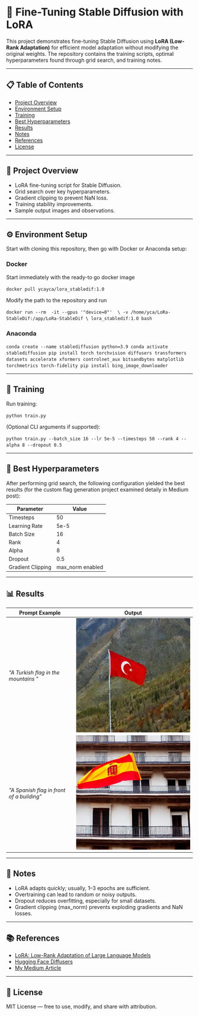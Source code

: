 # 🧠 Fine-Tuning Stable Diffusion with LoRA

This project demonstrates fine-tuning Stable Diffusion using **LoRA (Low-Rank Adaptation)** for efficient model adaptation without modifying the original weights. The repository contains the training scripts, optimal hyperparameters found through grid search, and training notes.

---

## 📋 Table of Contents

- [Project Overview](#project-overview)
- [Environment Setup](#environment-setup)
- [Training](#training)
- [Best Hyperparameters](#best-hyperparameters)
- [Results](#results)
- [Notes](#notes)
- [References](#references)
- [License](#license)

---

## 📁 Project Overview

- LoRA fine-tuning script for Stable Diffusion.
- Grid search over key hyperparameters.
- Gradient clipping to prevent NaN loss.
- Training stability improvements.
- Sample output images and observations.

---

## ⚙️ Environment Setup

Start with cloning this repository, then go with Docker or Anaconda setup:


### Docker

Start immediately with the ready-to go docker image

`docker pull ycayca/lora_stabledif:1.0`

Modify the path to the repository and run

`docker run --rm  -it --gpus '"device=0"'  \
    -v /home/yca/LoRa-StableDif:/app/LoRa-StableDif \
    lora_stabledif:1.0 bash`

### Anaconda

`
conda create --name stablediffusion python=3.9
conda activate stablediffusion
pip install torch torchvision diffusers transformers datasets accelerate xformers controlnet_aux bitsandbytes matplotlib torchmetrics torch-fidelity
pip install bing_image_downloader
`

---

## 🏃 Training

Run training:

`python train.py
`

(Optional CLI arguments if supported):

` python train.py --batch_size 16 --lr 5e-5 --timesteps 50 --rank 4 --alpha 8 --dropout 0.5
`

---

## 🔧 Best Hyperparameters

After performing grid search, the following configuration yielded the best results (for the custom flag generation project examined detaily in Medium post):

| Parameter         | Value     |
|------------------|-----------|
| Timesteps        | 50        |
| Learning Rate    | 5e-5      |
| Batch Size       | 16        |
| Rank             | 4         |
| Alpha            | 8         |
| Dropout          | 0.5       |
| Gradient Clipping| max_norm enabled |

---

## 📊 Results

| Prompt Example | Output |
|----------------|--------|
| *"A Turkish flag in the mountains "* | ![im](outputs/output2.jpg) |
| *"A Spanish flag in front of a building"* | ![im](outputs/output1.jpg) |


---

## 📝 Notes

- LoRA adapts quickly; usually, 1–3 epochs are sufficient.
- Overtraining can lead to random or noisy outputs.
- Dropout reduces overfitting, especially for small datasets.
- Gradient clipping (max_norm) prevents exploding gradients and NaN losses.

---

## 📚 References

- [LoRA: Low-Rank Adaptation of Large Language Models](https://arxiv.org/abs/2106.09685)
- [Hugging Face Diffusers](https://github.com/huggingface/diffusers)
- [My Medium Article](https://medium.com/@yourusername/your-post-slug)

---

## 📜 License

MIT License — free to use, modify, and share with attribution.
